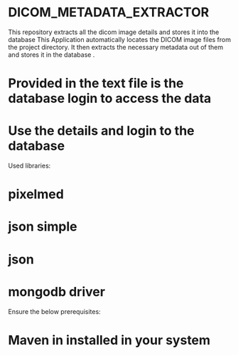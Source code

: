 # DICOM_METADATA_EXTRACTOR
This repository extracts all the dicom image details and stores it into the database
This Application automatically locates the DICOM image files from the project directory.
It then extracts the necessary metadata out of them and stores it in the database .
  # Provided in the text file is the database login to access the data
  # Use the details and login to the database
Used libraries:
  # pixelmed
  # json simple
  # json
  # mongodb driver
Ensure the below prerequisites:

  # Maven in installed in your system

